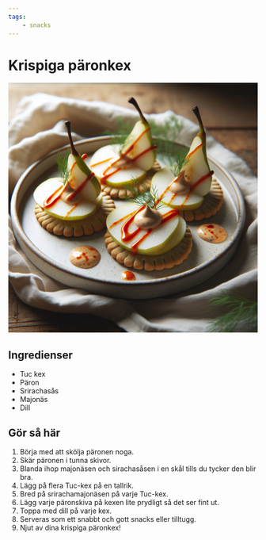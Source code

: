 ```yaml
---
tags:
    - snacks
---
```

# Krispiga päronkex

![image](krispiga-päronkex.png)

## Ingredienser

- Tuc kex
- Päron
- Srirachasås
- Majonäs
- Dill

## Gör så här

1. Börja med att skölja päronen noga.
2. Skär päronen i tunna skivor.
3. Blanda ihop majonäsen och sirachasåsen i en skål tills du tycker den blir bra.
4. Lägg på flera Tuc-kex på en tallrik.
5. Bred på srirachamajonäsen på varje Tuc-kex.
6. Lägg varje päronskiva på kexen lite prydligt så det ser fint ut.
7. Toppa med dill på varje kex.
8. Serveras som ett snabbt och gott snacks eller tilltugg.
9. Njut av dina krispiga päronkex!
